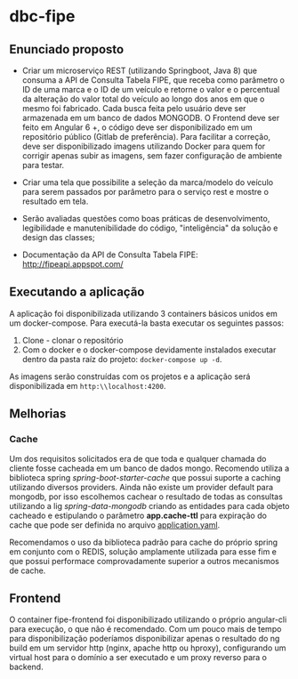 # dbc-fipe

## Enunciado proposto
* Criar um microserviço REST (utilizando Springboot, Java 8) que consuma a API de Consulta Tabela FIPE, que receba como parâmetro o ID de uma marca e o ID de um veículo e retorne o valor e o percentual da alteração do valor total do veículo ao longo dos anos em que o mesmo foi fabricado. Cada busca feita pelo usuário deve ser armazenada em um banco de dados MONGODB. O Frontend deve ser feito em Angular 6 +, o código deve ser disponibilizado em um repositório público (Gitlab de preferência). Para facilitar a correção, deve ser disponibilizado imagens utilizando Docker para quem for corrigir apenas subir as imagens, sem fazer configuração de ambiente para testar.

* Criar uma tela que possibilite a seleção da marca/modelo do veículo para serem passados por parâmetro para o serviço rest e mostre o resultado em tela.

* Serão avaliadas questões como boas práticas de desenvolvimento, legibilidade e manutenibilidade do código, "inteligência" da solução e design das classes;
 
* Documentação da API de Consulta Tabela FIPE: http://fipeapi.appspot.com/

## Executando a aplicação

A aplicação foi disponibilizada utilizando 3 containers básicos unidos em um docker-compose. Para executá-la basta executar os seguintes passos:

1. Clone - clonar o repositório 
2. Com o docker e o docker-compose devidamente instalados executar dentro da pasta raíz do projeto: `docker-compose up -d`.

As imagens serão construídas com os projetos e a aplicação será disponibilizada em `http:\\localhost:4200`.

## Melhorias

### Cache
Um dos requisitos solicitados era de que toda e qualquer chamada do cliente fosse cacheada em um banco de dados mongo. Recomendo utiliza a biblioteca spring *spring-boot-starter-cache* que possui suporte a caching utilizando diversos providers. Ainda não existe um provider default para mongodb, por isso escolhemos cachear o resultado de todas as consultas utilizando a lig *spring-data-mongodb* criando as entidades para cada objeto cacheado e estipulando o parâmetro **app.cache-ttl** para expiração do cache que pode ser definida no arquivo [application.yaml](./src/main/resources/application.yaml). 

Recomendamos o uso da biblioteca padrão para cache do próprio spring em conjunto com o REDIS, solução amplamente utilizada para esse fim e que possui performace comprovadamente superior a outros mecanismos de cache.

## Frontend
O container fipe-frontend foi disponibilizado utilizando o próprio angular-cli para execução, o que não é recomendado. Com um pouco mais de tempo para disponibilização poderíamos disponibilizar apenas o resultado do ng build em um servidor http (nginx, apache http ou hproxy), configurando um virtual host para o domínio a ser executado e um proxy reverso para o backend.





